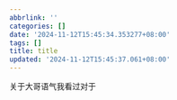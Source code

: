 ```yaml
---
abbrlink: ''
categories: []
date: '2024-11-12T15:45:34.353277+08:00'
tags: []
title: title
updated: '2024-11-12T15:45:37.061+08:00'
---
```

关于大哥语气我看过对于
